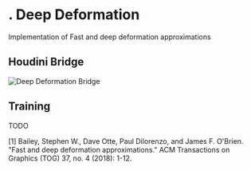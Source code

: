# . Deep Deformation

Implementation of Fast and deep deformation approximations

## Houdini Bridge

![Deep Deformation Bridge](https://github.com/vincentbonnetcg/Numerical-Bric-a-Brac/blob/master/neural_network/deep_deformation/img/houdini_graph.jpg)

## Training 

TODO


[1] Bailey, Stephen W., Dave Otte, Paul Dilorenzo, and James F. O'Brien. "Fast and deep deformation approximations." ACM Transactions on Graphics (TOG) 37, no. 4 (2018): 1-12.

